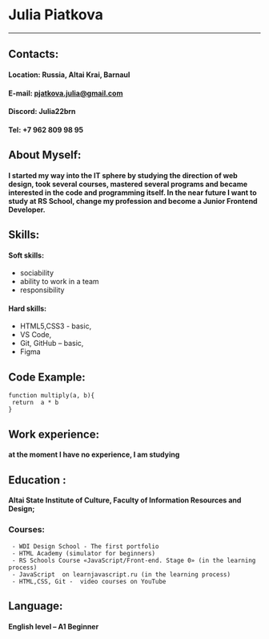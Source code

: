 # **Julia Piatkova**
*****
## **Contacts:**
#### Location: Russia, Altai Krai, Barnaul
#### E-mail: pjatkova.julia@gmail.com
#### Discord: Julia22brn
#### Tel: +7 962 809 98 95
## **About Myself:**
#### I started my way into the IT sphere by studying the direction of web design, took several courses, mastered several programs and became interested in the code and programming itself. In the near future I want to study at RS School, change my profession and become a Junior Frontend Developer.
## **Skills:**
#### Soft skills:
   + sociability 
   + ability to work in a team 
   + responsibility 
#### Hard skills: 
   + HTML5,CSS3 - basic, 
   + VS Code, 
   + Git, GitHub – basic, 
   + Figma
## **Code Example:**
```
function multiply(a, b){
 return  a * b
}
```
## **Work experience:** 
#### at the moment I have no experience, I am studying
## **Education :**  
#### Altai State Institute of Culture, Faculty of Information Resources and Design;
### **Courses:** 
     - WDI Design School - The first portfolio
     - HTML Academy (simulator for beginners)
     - RS Schools Course «JavaScript/Front-end. Stage 0» (in the learning process)
     - JavaScript  on learnjavascript.ru (in the learning process)
     - HTML,СSS, Git -  video courses on YouTube
## **Language:** 
#### English level – A1 Beginner

